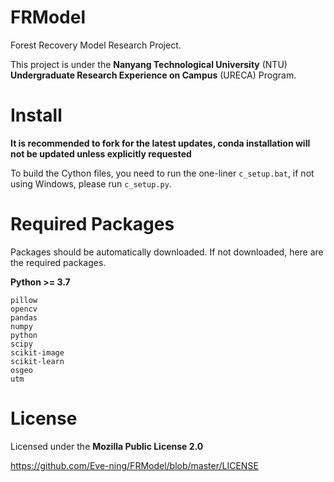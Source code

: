 # FRModel

Forest Recovery Model Research Project.

This project is under the **Nanyang Technological University** (NTU) **Undergraduate Research Experience on Campus** (URECA) Program.

# Install

**It is recommended to fork for the latest updates, conda installation will not be updated unless explicitly requested**

To build the Cython files, you need to run the one-liner `c_setup.bat`, if not using Windows, please run `c_setup.py`.

# Required Packages

Packages should be automatically downloaded. If not downloaded, here are the required packages.

**Python >= 3.7**

```
pillow
opencv
pandas
numpy
python
scipy
scikit-image
scikit-learn
osgeo
utm
```

# License

Licensed under the **Mozilla Public License 2.0**

https://github.com/Eve-ning/FRModel/blob/master/LICENSE
